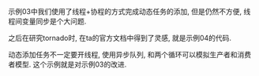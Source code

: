 示例03中我们使用了线程+协程的方式完成动态任务的添加, 但是仍然不方便, 线程间变量同步是个大问题.

之后在研究tornado时, 在ta的官方文档中得到了灵感, 就是示例04的代码. 

动态添加任务不一定要开线程, 使用异步队列, 和两个循环可以模拟生产者和消费者模型. 这个示例就是对示例03的改进.
